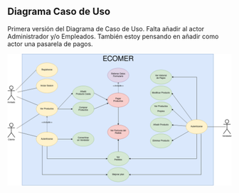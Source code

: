 ## Diagrama Caso de Uso

Primera versión del Diagrama de Caso de Uso. Falta añadir al actor Administrador y/o Empleados. También estoy pensando en añadir como actor una pasarela de pagos.

![Diagrama Caso de Uso](../img/casouso2.png)
